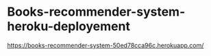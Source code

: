 # Books-recommender-system-heroku-deployement

https://books-recommender-system-50ed78cca96c.herokuapp.com/
